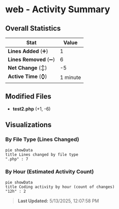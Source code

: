 # web - Activity Summary 

## Overall Statistics

| Stat                   | Value                                                             |
| ---------------------- | ----------------------------------------------------------------- |
| **Lines Added** (➕)   | 1                                          |
| **Lines Removed** (➖) | 6                                        |
| **Net Change** (↕)    | -5                |
| **Active Time** (⌚)   | 1 minute |


## Modified Files
- **test2.php** (+1, -6)

## Visualizations

### By File Type (Lines Changed)

```mermaid
pie showData
title Lines changed by file type
".php" : 7
```

### By Hour (Estimated Activity Count)

```mermaid
pie showData
title Coding activity by hour (count of changes)
"12h" : 2
```


> **Last Updated:** 5/13/2025, 12:07:58 PM